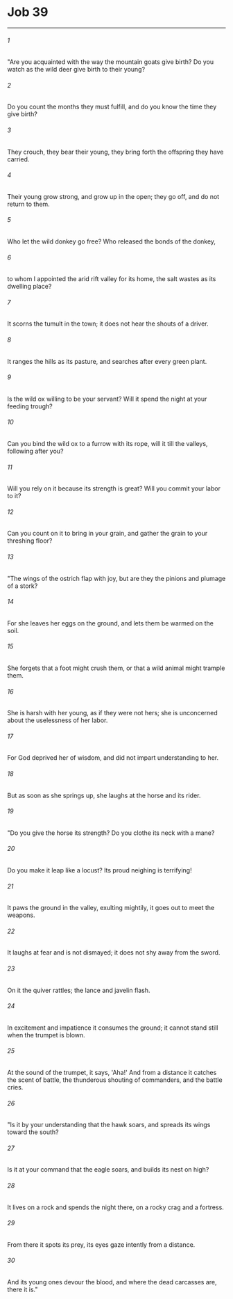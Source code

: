 # Job 39
***



###### 1 
"Are you acquainted with the way the mountain goats give birth? Do you watch as the wild deer give birth to their young? 

###### 2 
Do you count the months they must fulfill, and do you know the time they give birth? 

###### 3 
They crouch, they bear their young, they bring forth the offspring they have carried. 

###### 4 
Their young grow strong, and grow up in the open; they go off, and do not return to them. 

###### 5 
Who let the wild donkey go free? Who released the bonds of the donkey, 

###### 6 
to whom I appointed the arid rift valley for its home, the salt wastes as its dwelling place? 

###### 7 
It scorns the tumult in the town; it does not hear the shouts of a driver. 

###### 8 
It ranges the hills as its pasture, and searches after every green plant. 

###### 9 
Is the wild ox willing to be your servant? Will it spend the night at your feeding trough? 

###### 10 
Can you bind the wild ox to a furrow with its rope, will it till the valleys, following after you? 

###### 11 
Will you rely on it because its strength is great? Will you commit your labor to it? 

###### 12 
Can you count on it to bring in your grain, and gather the grain to your threshing floor? 

###### 13 
"The wings of the ostrich flap with joy, but are they the pinions and plumage of a stork? 

###### 14 
For she leaves her eggs on the ground, and lets them be warmed on the soil. 

###### 15 
She forgets that a foot might crush them, or that a wild animal might trample them. 

###### 16 
She is harsh with her young, as if they were not hers; she is unconcerned about the uselessness of her labor. 

###### 17 
For God deprived her of wisdom, and did not impart understanding to her. 

###### 18 
But as soon as she springs up, she laughs at the horse and its rider. 

###### 19 
"Do you give the horse its strength? Do you clothe its neck with a mane? 

###### 20 
Do you make it leap like a locust? Its proud neighing is terrifying! 

###### 21 
It paws the ground in the valley, exulting mightily, it goes out to meet the weapons. 

###### 22 
It laughs at fear and is not dismayed; it does not shy away from the sword. 

###### 23 
On it the quiver rattles; the lance and javelin flash. 

###### 24 
In excitement and impatience it consumes the ground; it cannot stand still when the trumpet is blown. 

###### 25 
At the sound of the trumpet, it says, 'Aha!' And from a distance it catches the scent of battle, the thunderous shouting of commanders, and the battle cries. 

###### 26 
"Is it by your understanding that the hawk soars, and spreads its wings toward the south? 

###### 27 
Is it at your command that the eagle soars, and builds its nest on high? 

###### 28 
It lives on a rock and spends the night there, on a rocky crag and a fortress. 

###### 29 
From there it spots its prey, its eyes gaze intently from a distance. 

###### 30 
And its young ones devour the blood, and where the dead carcasses are, there it is."
